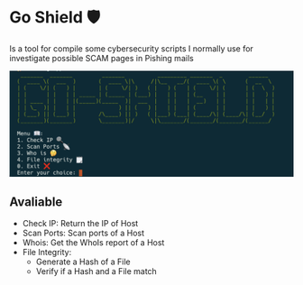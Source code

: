 # Go Shield 🛡️

Is a tool for compile some cybersecurity scripts I normally use for investigate possible SCAM pages in Pishing mails

![go-shield](./images/Screenshot%202023-10-11%20at%2020.29.38.png)

## Avaliable

- Check IP: Return the IP of Host
- Scan Ports: Scan ports of a Host
- Whois: Get the WhoIs report of a Host
- File Integrity:
    - Generate a Hash of a File
    - Verify if a Hash and a File match